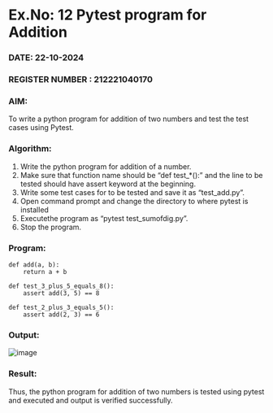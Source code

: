 # Ex.No: 12 Pytest program for Addition

### DATE: 22-10-2024                                                                          
### REGISTER NUMBER : 212221040170
### AIM: 
To write a python program for addition of two numbers and test the test cases using Pytest.
### Algorithm:

1. Write the python program for addition of a number. 
2. Make sure that function name should be “def test_*():” and the line to be tested 
should have assert keyword at the beginning. 
3. Write some test cases for to be tested and save it as “test_add.py”. 
4. Open command prompt and change the directory to where pytest is installed
5. Executethe program as “pytest test_sumofdig.py”. 
6. Stop the program.

### Program:
```
def add(a, b):
    return a + b

def test_3_plus_5_equals_8():
    assert add(3, 5) == 8

def test_2_plus_3_equals_5():
    assert add(2, 3) == 6

```










### Output:

![image](https://github.com/user-attachments/assets/669ece63-e2bd-4828-a307-f3a6f414b119)




### Result:
Thus, the python program for addition of two numbers is tested using pytest and executed and output is verified successfully.
